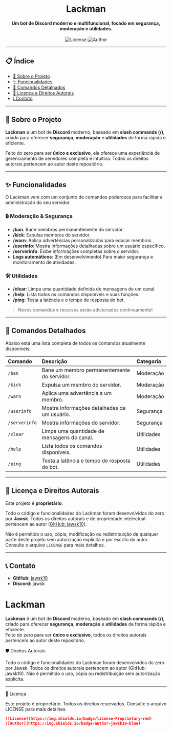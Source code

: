 <h1 align="center">Lackman</h1>

<p align="center">
  <strong>Um bot de Discord moderno e multifuncional, focado em segurança, moderação e utilidades.</strong>
  <br />
  <br />
  <img src="https://img.shields.io/badge/license-Proprietary-red" alt="License">
  <img src="https://img.shields.io/badge/author-jawsk10-blue" alt="Author">
</p>

---

## 📋 Índice

- [📖 Sobre o Projeto](##-sobre-o-projeto)
- [✨ Funcionalidades](#-funcionalidades)
- [🤖 Comandos Detalhados](#-comandos-detalhados)
- [📜 Licença e Direitos Autorais](#-licença-e-direitos-autorais)
- [📞 Contato](#-contato)

---

## 📖 Sobre o Projeto

**Lackman** é um bot de **Discord** moderno, baseado em **slash commands (/)**, criado para oferecer **segurança**, **moderação** e **utilidades** de forma rápida e eficiente.

Feito do zero para ser **único e exclusivo**, ele oferece uma experiência de gerenciamento de servidores completa e intuitiva. Todos os direitos autorais pertencem ao autor deste repositório.

---

## ✨ Funcionalidades

O Lackman vem com um conjunto de comandos poderosos para facilitar a administração do seu servidor.

### 🔒 Moderação & Segurança
- **/ban**: Bane membros permanentemente do servidor.
- **/kick**: Expulsa membros do servidor.
- **/warn**: Aplica advertências personalizadas para educar membros.
- **/userinfo**: Mostra informações detalhadas sobre um usuário específico.
- **/serverinfo**: Exibe informações completas sobre o servidor.
- **Logs automáticos**: (Em desenvolvimento) Para maior segurança e monitoramento de atividades.

### 🛠️ Utilidades
- **/clear**: Limpa uma quantidade definida de mensagens de um canal.
- **/help**: Lista todos os comandos disponíveis e suas funções.
- **/ping**: Testa a latência e o tempo de resposta do bot.

> Novos comandos e recursos serão adicionados continuamente!

---

## 🤖 Comandos Detalhados

Abaixo está uma lista completa de todos os comandos atualmente disponíveis:

| Comando | Descrição | Categoria |
| :--- | :--- | :--- |
| `/ban` | Bane um membro permanentemente do servidor. | Moderação |
| `/kick` | Expulsa um membro do servidor. | Moderação |
| `/warn` | Aplica uma advertência a um membro. | Moderação |
| `/userinfo` | Mostra informações detalhadas de um usuário. | Segurança |
| `/serverinfo`| Mostra informações do servidor. | Segurança |
| `/clear` | Limpa uma quantidade de mensagens do canal. | Utilidades |
| `/help` | Lista todos os comandos disponíveis. | Utilidades |
| `/ping` | Testa a latência e tempo de resposta do bot. | Utilidades |

---

## 📜 Licença e Direitos Autorais

Este projeto é **proprietário**.

Todo o código e funcionalidades do Lackman foram desenvolvidos do zero por **Jawsk**. Todos os direitos autorais e de propriedade intelectual pertencem ao autor ([GitHub: jawsk10](https://github.com/jawsk10)).

Não é permitido o uso, cópia, modificação ou redistribuição de qualquer parte deste projeto sem autorização explícita e por escrito do autor. Consulte o arquivo `LICENSE` para mais detalhes.

---

## 📞 Contato

- **GitHub:** [jawsk10](https://github.com/jawsk10)
- **Discord:** jawsk

# Lackman

**Lackman** é um bot de **Discord** moderno, baseado em **slash commands (/)**, criado para oferecer **segurança**, **moderação** e **utilidades** de forma rápida e eficiente.  
Feito do zero para ser **único e exclusivo**, todos os direitos autorais pertencem ao autor deste repositório.

🛡️ Direitos Autorais

Todo o código e funcionalidades do Lackman foram desenvolvidos do zero por Jawsk.
Todos os direitos autorais pertencem ao autor (GitHub: jawsk10).
Não é permitido o uso, cópia ou redistribuição sem autorização explícita.

---
📜 Licença

Este projeto é proprietário.
Todos os direitos reservados.
Consulte o arquivo LICENSE para mais detalhes.

```markdown
![License](https://img.shields.io/badge/license-Proprietary-red)
![Author](https://img.shields.io/badge/author-jawsk10-blue)
